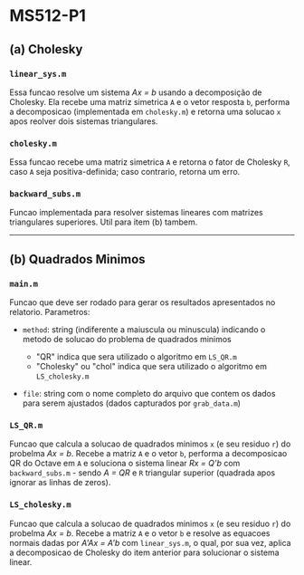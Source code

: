# MS512-P1

## (a) Cholesky

### `linear_sys.m`

Essa funcao resolve um sistema *Ax = b* usando a decomposição de Cholesky. Ela recebe uma matriz simetrica `A` e o vetor resposta `b`, performa a decomposicao (implementada em `cholesky.m`) e retorna uma solucao `x` apos reolver dois sistemas triangulares.

### `cholesky.m`

Essa funcao recebe uma matriz simetrica `A` e retorna o fator de Cholesky `R`, caso `A` seja positiva-definida; caso contrario, retorna um erro.

### `backward_subs.m`

Funcao implementada para resolver sistemas lineares com matrizes triangulares superiores. Util para item (b) tambem.

---

## (b) Quadrados Minimos

### `main.m`

Funcao que deve ser rodado para gerar os resultados apresentados no relatorio. Parametros:

- `method`: string (indiferente a maiuscula ou minuscula) indicando o metodo de solucao do problema de quadrados minimos

  - "QR" indica que sera utilizado  o algoritmo em `LS_QR.m`
  - "Cholesky" ou "chol" indica que sera utilizado o algoritmo em `LS_cholesky.m`

- `file`: string com o nome completo do arquivo que contem os dados para serem ajustados (dados capturados por `grab_data.m`)

### `LS_QR.m`

Funcao que calcula a solucao de quadrados minimos `x` (e seu residuo `r`) do probelma *Ax = b*. Recebe a matriz `A` e o vetor `b`, performa a decomposicao QR do Octave em `A` e soluciona o sistema linear *Rx = Q'b* com `backward_subs.m` - sendo *A = QR* e `R` triangular superior (quadrada apos ignorar as linhas de zeros).

### `LS_cholesky.m`

Funcao que calcula a solucao de quadrados minimos `x` (e seu residuo `r`) do probelma *Ax = b*. Recebe a matriz `A` e o vetor `b` e resolve as equacoes normais dadas por *A'Ax = A'b*  com `linear_sys.m`, o qual, por sua vez, aplica a decomposicao de Cholesky do item anterior para solucionar o sistema linear.
